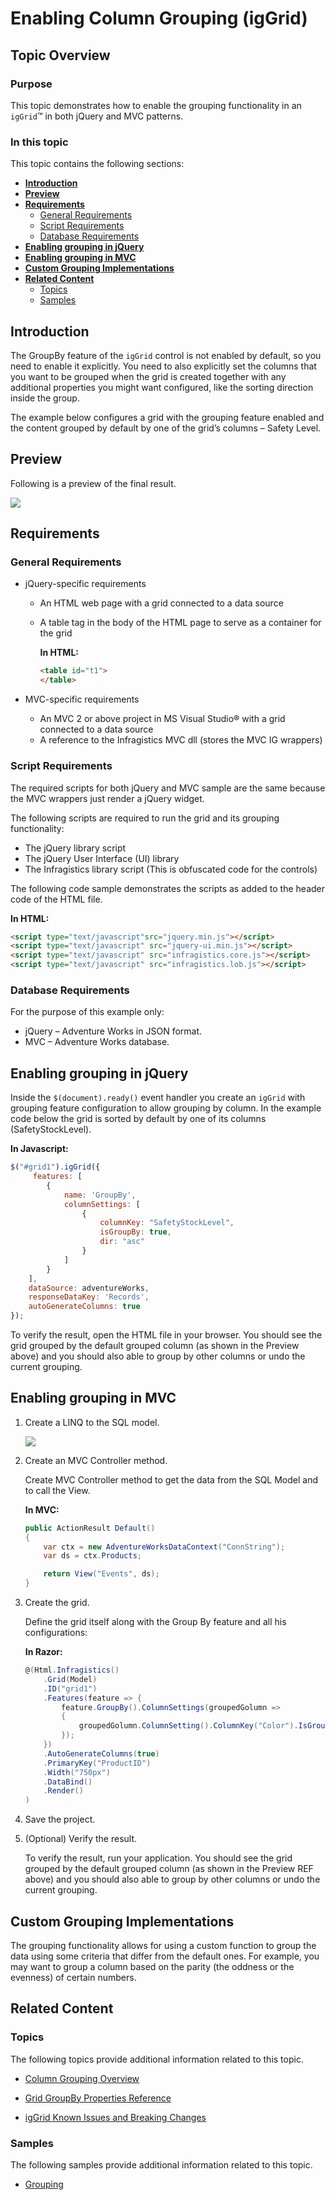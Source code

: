 ﻿<!--
|metadata|
{
    "fileName": "iggrid-enabling-groupby",
    "controlName": "igGrid",
    "tags": ["Getting Started","Grids","Grouping"]
}
|metadata|
-->

# Enabling Column Grouping (igGrid)

## Topic Overview

### Purpose

This topic demonstrates how to enable the grouping functionality in an `igGrid`™ in both jQuery and MVC patterns.

### In this topic

This topic contains the following sections:

-   [**Introduction**](#introduction)
-   [**Preview**](#preview)
-   [**Requirements**](#requirements)
    -   [General Requirements](#general-requirements)
    -   [Script Requirements](#script-requirements)
    -   [Database Requirements](#database-requirements)
-   [**Enabling grouping in jQuery**](#enabling-grouping-jquery)
-   [**Enabling grouping in MVC**](#enabling-grouping-mvc)
-   [**Custom Grouping Implementations**](#custom-grouping-implementations)
-   [**Related Content**](#related-content)
    -   [Topics](#topics)
    -   [Samples](#samples)

## <a id="introduction"></a> Introduction


The GroupBy feature of the `igGrid` control is not enabled by default, so you need to enable it explicitly. You need to also explicitly set the columns that you want to be grouped when the grid is created together with any additional properties you might want configured, like the sorting direction inside the group.

The example below configures a grid with the grouping feature enabled and the content grouped by default by one of the grid’s columns – Safety Level.

## <a id="preview"></a> Preview

Following is a preview of the final result.

![](images/igGrid_GroupBy_Getting_Started_01.png)

## <a id="requirements"></a> Requirements

### <a id="general-requirements"></a> General Requirements

-   jQuery-specific requirements
    -   An HTML web page with a grid connected to a data source
    -   A table tag in the body of the HTML page to serve as a container for the grid

        **In HTML:**

        ```html
        <table id="t1">
        </table>
        ```

-   MVC-specific requirements
    -   An MVC 2 or above project in MS Visual Studio® with a grid connected to a data source
    -   A reference to the Infragistics MVC dll (stores the MVC IG wrappers)

### <a id="script-requirements"></a> Script Requirements

The required scripts for both jQuery and MVC sample are the same because the MVC wrappers just render a jQuery widget.

The following scripts are required to run the grid and its grouping functionality:

-   The jQuery library script
-   The jQuery User Interface (UI) library
-   The Infragistics library script (This is obfuscated code for the controls)

The following code sample demonstrates the scripts as added to the header code of the HTML file.

**In HTML:**

```html
<script type="text/javascript"src="jquery.min.js"></script>
<script type="text/javascript" src="jquery-ui.min.js"></script>
<script type="text/javascript" src="infragistics.core.js"></script>
<script type="text/javascript" src="infragistics.lob.js"></script>
```

### <a id="database-requirements"></a> Database Requirements

For the purpose of this example only:

-   jQuery – Adventure Works in JSON format.
-   MVC – Adventure Works database.

## <a id="enabling-grouping-jquery"></a> Enabling grouping in jQuery

Inside the `$(document).ready()` event handler you create an `igGrid` with grouping feature configuration to allow grouping by column. In the example code below the grid is sorted by default by one of its columns (SafetyStockLevel).

**In Javascript:**

```js
$("#grid1").igGrid({
     features: [
        {
            name: 'GroupBy',
            columnSettings: [
                {
                    columnKey: "SafetyStockLevel",
                    isGroupBy: true,
                    dir: "asc"
                }
            ]
        }
    ],
    dataSource: adventureWorks,
    responseDataKey: 'Records',
    autoGenerateColumns: true
});
```

To verify the result, open the HTML file in your browser. You should see the grid grouped by the default grouped column (as shown in the Preview above) and you should also able to group by other columns or undo the current grouping.

## <a id="enabling-grouping-mvc"></a> Enabling grouping in MVC

1. Create a LINQ to the SQL model.

	![](images/igGrid_GroupBy_Getting_Started_02.png)

2. Create an MVC Controller method.

	Create MVC Controller method to get the data from the SQL Model and to call the View.

	**In MVC:**

	```csharp
	public ActionResult Default()
	{
	    var ctx = new AdventureWorksDataContext("ConnString");
	    var ds = ctx.Products;

	    return View("Events", ds);
	}
	```

3. Create the grid.

	Define the grid itself along with the Group By feature and all his configurations:

	**In Razor:**

	```csharp
	@(Html.Infragistics()
        .Grid(Model)
        .ID("grid1")
        .Features(feature => {
            feature.GroupBy().ColumnSettings(groupedGolumn =>
            {
                groupedGolumn.ColumnSetting().ColumnKey("Color").IsGroupBy(true);
            });
        })
        .AutoGenerateColumns(true)
        .PrimaryKey("ProductID")
        .Width("750px")
        .DataBind()
        .Render()
    )
	```

4. Save the project.

5. (Optional) Verify the result.

	To verify the result, run your application. You should see the grid grouped by the default grouped column (as shown in the Preview REF above) and you should also able to group by other columns or undo the current grouping.

## <a id="custom-grouping-implementations"></a> Custom Grouping Implementations

The grouping functionality allows for using a custom function to group the data using some criteria that differ from the default ones. For example, you may want to group a column based on the parity (the oddness or the evenness) of certain numbers.


## <a id="related-content"></a> Related Content

### <a id="topics"></a> Topics

The following topics provide additional information related to this topic.

- [Column Grouping Overview](igGrid-GroupBy-Overview.html)

- [Grid GroupBy Properties Reference](%%jQueryApiUrl%%/ui.igGridGroupBy#options)

- [igGrid Known Issues and Breaking Changes](igGrid-Known-Issues.html)

### <a id="samples"></a> Samples

The following samples provide additional information related to this topic.

- [Grouping](%%SamplesUrl%%/grid/grouping)






